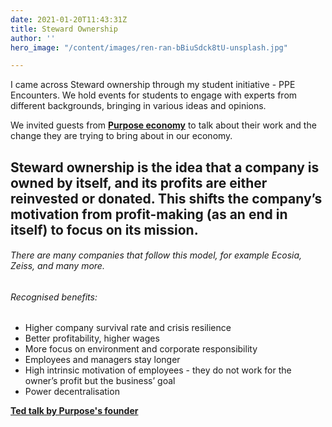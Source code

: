 ```yaml
---
date: 2021-01-20T11:43:31Z
title: Steward Ownership
author: ''
hero_image: "/content/images/ren-ran-bBiuSdck8tU-unsplash.jpg"

---
```

I came across Steward ownership through my student initiative - PPE Encounters. We hold events for students to engage with experts from different backgrounds, bringing in various ideas and opinions.

We invited guests from [**Purpose economy**]() to talk about their work and the change they are trying to bring about in our economy.

## Steward ownership is the idea that a company is owned by itself, and its profits are either reinvested or donated. This shifts the company’s motivation from profit-making (as an end in itself) to focus on its mission.

###### There are many companies that follow this model, for example Ecosia, Zeiss, and many more.

###### Recognised benefits:

* Higher company survival rate and crisis resilience
* Better profitability, higher wages
* More focus on environment and corporate responsibility
* Employees and managers stay longer
* High intrinsic motivation of employees - they do not work for the owner’s profit but the business’ goal
* Power decentralisation

[**Ted talk by Purpose's founder**](https://www.youtube.com/watch?v=Z2Uy_ODDiZo)